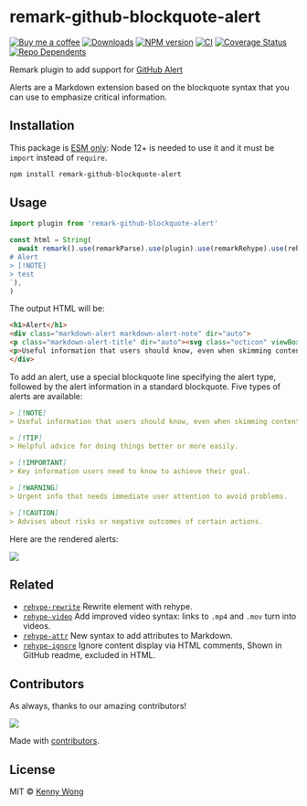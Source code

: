remark-github-blockquote-alert
===
<!--rehype:style=display: flex; height: 230px; align-items: center; justify-content: center; font-size: 38px;-->

[![Buy me a coffee](https://img.shields.io/badge/Buy%20me%20a%20coffee-048754?logo=buymeacoffee)](https://jaywcjlove.github.io/#/sponsor) 
[![Downloads](https://img.shields.io/npm/dm/remark-github-blockquote-alert.svg?style=flat)](https://www.npmjs.com/package/remark-github-blockquote-alert)
[![NPM version](https://img.shields.io/npm/v/remark-github-blockquote-alert.svg?style=flat)](https://npmjs.org/package/remark-github-blockquote-alert)
[![CI](https://github.com/jaywcjlove/remark-github-blockquote-alert/actions/workflows/ci.yml/badge.svg)](https://github.com/jaywcjlove/remark-github-blockquote-alert/actions/workflows/ci.yml)
[![Coverage Status](https://jaywcjlove.github.io/remark-github-blockquote-alert/badges.svg)](https://jaywcjlove.github.io/remark-github-blockquote-alert/lcov-report/)
[![Repo Dependents](https://badgen.net/github/dependents-repo/jaywcjlove/remark-github-blockquote-alert)](https://github.com/jaywcjlove/remark-github-blockquote-alert/network/dependents)

Remark plugin to add support for [GitHub Alert](https://docs.github.com/en/get-started/writing-on-github/getting-started-with-writing-and-formatting-on-github/basic-writing-and-formatting-syntax#alerts)

Alerts are a Markdown extension based on the blockquote syntax that you can use to emphasize critical information.

## Installation

This package is [ESM only](https://gist.github.com/sindresorhus/a39789f98801d908bbc7ff3ecc99d99c): Node 12+ is needed to use it and it must be `import` instead of `require`.

```bash
npm install remark-github-blockquote-alert
```

## Usage

```js
import plugin from 'remark-github-blockquote-alert'

const html = String(
  await remark().use(remarkParse).use(plugin).use(remarkRehype).use(rehypeStringify).process(`\
# Alert
> [!NOTE]
> test
`),
)
```

The output HTML will be:

```html
<h1>Alert</h1>
<div class="markdown-alert markdown-alert-note" dir="auto">
<p class="markdown-alert-title" dir="auto"><svg class="octicon" viewBox="0 0 16 16" width="16" height="16" aria-hidden="true"><path d="M0 8a8 8 0 1 1 16 0A8 8 0 0 1 0 8Zm8-6.5a6.5 6.5 0 1 0 0 13 6.5 6.5 0 0 0 0-13ZM6.5 7.75A.75.75 0 0 1 7.25 7h1a.75.75 0 0 1 .75.75v2.75h.25a.75.75 0 0 1 0 1.5h-2a.75.75 0 0 1 0-1.5h.25v-2h-.25a.75.75 0 0 1-.75-.75ZM8 6a1 1 0 1 1 0-2 1 1 0 0 1 0 2Z"></path></svg>NOTE</p>
<p>Useful information that users should know, even when skimming content.</p>
</div>
```

To add an alert, use a special blockquote line specifying the alert type, followed by the alert information in a standard blockquote. Five types of alerts are available:

```markdown
> [!NOTE]
> Useful information that users should know, even when skimming content.

> [!TIP]
> Helpful advice for doing things better or more easily.

> [!IMPORTANT]
> Key information users need to know to achieve their goal.

> [!WARNING]
> Urgent info that needs immediate user attention to avoid problems.

> [!CAUTION]
> Advises about risks or negative outcomes of certain actions.
```

Here are the rendered alerts:

![](https://docs.github.com/assets/cb-50447/mw-1440/images/help/writing/alerts-rendered.webp)

## Related

- [`rehype-rewrite`](https://github.com/jaywcjlove/rehype-rewrite) Rewrite element with rehype.
- [`rehype-video`](https://github.com/jaywcjlove/rehype-video) Add improved video syntax: links to `.mp4` and `.mov` turn into videos.
- [`rehype-attr`](https://github.com/jaywcjlove/rehype-attr) New syntax to add attributes to Markdown.
- [`rehype-ignore`](https://github.com/jaywcjlove/rehype-ignore) Ignore content display via HTML comments, Shown in GitHub readme, excluded in HTML.

## Contributors

As always, thanks to our amazing contributors!

<a href="https://github.com/jaywcjlove/remark-github-blockquote-alert/graphs/contributors">
  <img src="https://jaywcjlove.github.io/remark-github-blockquote-alert/CONTRIBUTORS.svg" />
</a>

Made with [contributors](https://github.com/jaywcjlove/github-action-contributors).

## License

MIT © [Kenny Wong](https://github.com/jaywcjlove)
